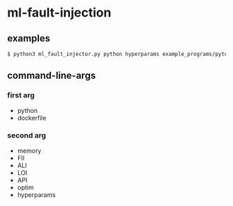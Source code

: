 # ml-fault-injection

## examples

```sh
$ python3 ml_fault_injector.py python hyperparams example_programs/pytorch/pytorch_example.py
```

## command-line-args

### first arg

- python
- dockerfile

### second arg

- memory
- FII
- ALI
- LOI
- API
- optim
- hyperparams